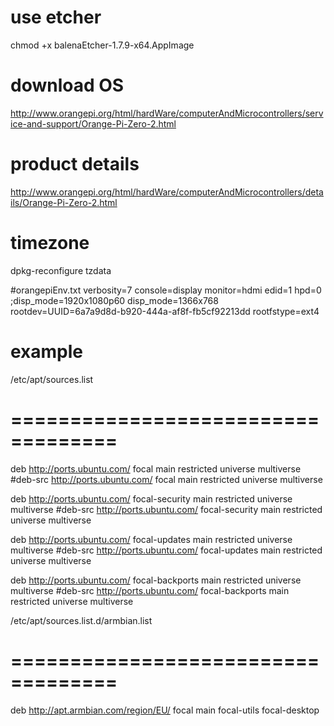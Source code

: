 # use etcher
chmod +x balenaEtcher-1.7.9-x64.AppImage


# download OS
http://www.orangepi.org/html/hardWare/computerAndMicrocontrollers/service-and-support/Orange-Pi-Zero-2.html


# product details
http://www.orangepi.org/html/hardWare/computerAndMicrocontrollers/details/Orange-Pi-Zero-2.html

# timezone
dpkg-reconfigure tzdata


#orangepiEnv.txt
verbosity=7
console=display
monitor=hdmi
edid=1
hpd=0
;disp_mode=1920x1080p60
disp_mode=1366x768
rootdev=UUID=6a7a9d8d-b920-444a-af8f-fb5cf92213dd
rootfstype=ext4 


# example 
/etc/apt/sources.list
# ===================================

deb http://ports.ubuntu.com/ focal main restricted universe multiverse
#deb-src http://ports.ubuntu.com/ focal main restricted universe multiverse

deb http://ports.ubuntu.com/ focal-security main restricted universe multiverse
#deb-src http://ports.ubuntu.com/ focal-security main restricted universe multiverse

deb http://ports.ubuntu.com/ focal-updates main restricted universe multiverse
#deb-src http://ports.ubuntu.com/ focal-updates main restricted universe multiverse

deb http://ports.ubuntu.com/ focal-backports main restricted universe multiverse
#deb-src http://ports.ubuntu.com/ focal-backports main restricted universe multiverse



/etc/apt/sources.list.d/armbian.list
# ===================================

deb http://apt.armbian.com/region/EU/ focal main focal-utils focal-desktop
